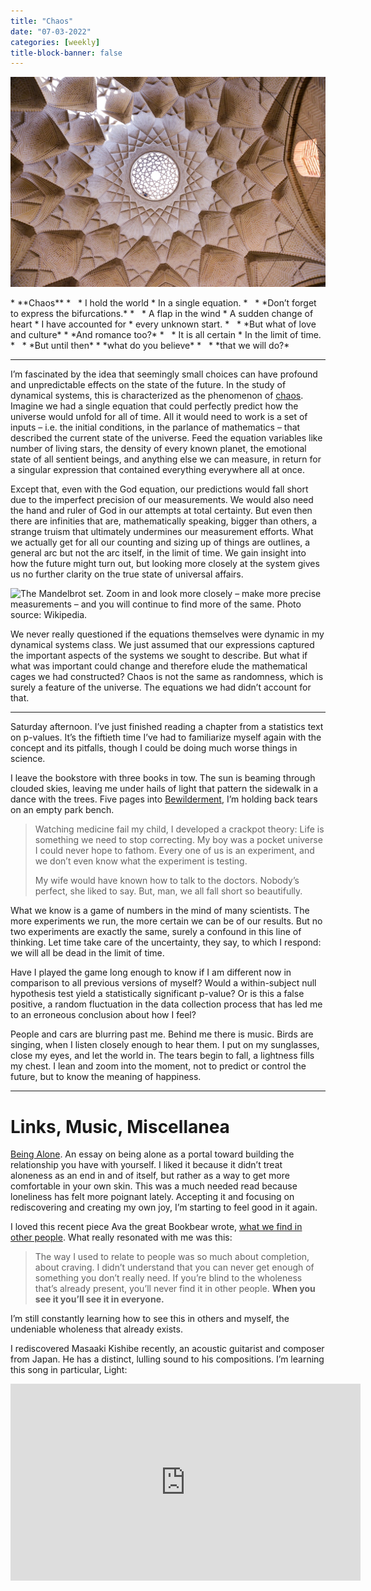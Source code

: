 ```yaml
---
title: "Chaos"
date: "07-03-2022"
categories: [weekly]
title-block-banner: false
---
```



![Photo by [Seyed Ahmadreza Abedi.](https://unsplash.com/@seyedahmadreza)](/photos/frac.jpeg)

<div class = "poem">
* **Chaos**
* &nbsp;
* I hold the world
* In a single equation.
* &nbsp;
* *Don’t forget to express the bifurcations.*
* &nbsp;
* A flap in the wind
* A sudden change of heart
* I have accounted for
* every unknown start.
* &nbsp;
* *But what of love and culture*
* *And romance too?*
* &nbsp;
* It is all certain
* In the limit of time.
* &nbsp;
* *But until then*
* *what do you believe*
* &nbsp;
* *that we will do?*
</div>

---

I’m fascinated by the idea that seemingly small choices can have profound and unpredictable effects on the state of the future. In the study of dynamical systems, this is characterized as the phenomenon of [chaos](https://www.youtube.com/watch?v=fDek6cYijxI). Imagine we had a single equation that could perfectly predict how the universe would unfold for all of time. All it would need to work is a set of inputs – i.e. the initial conditions, in the parlance of mathematics – that described the current state of the universe. Feed the equation variables like number of living stars, the density of every known planet, the emotional state of all sentient beings, and anything else we can measure, in return for a singular expression that contained everything everywhere all at once.

Except that, even with the God equation, our predictions would fall short due to the imperfect precision of our measurements. We would also need the hand and ruler of God in our attempts at total certainty. But even then there are infinities that are, mathematically speaking, bigger than others, a strange truism that ultimately undermines our measurement efforts. What we actually get for all our counting and sizing up of things are outlines, a general arc but not the arc itself, in the limit of time. We gain insight into how the future might turn out, but looking more closely at the system gives us no further clarity on the true state of universal affairs.

![The Mandelbrot set. Zoom in and look more closely – make more precise measurements – and you will continue to find more of the same. Photo source: Wikipedia.](https://substackcdn.com/image/fetch/w_1456,c_limit,f_webp,q_auto:good,fl_progressive:steep/https%3A%2F%2Fbucketeer-e05bbc84-baa3-437e-9518-adb32be77984.s3.amazonaws.com%2Fpublic%2Fimages%2Fa7af2ebf-23a8-47a3-a927-9ba9cf46534d_2560x1920.jpeg)

We never really questioned if the equations themselves were dynamic in my dynamical systems class. We just assumed that our expressions captured the important aspects of the systems we sought to describe. But what if what was important could change and therefore elude the mathematical cages we had constructed? Chaos is not the same as randomness, which is surely a feature of the universe. The equations we had didn’t account for that.

---

Saturday afternoon. I’ve just finished reading a chapter from a statistics text on p-values. It’s the fiftieth time I’ve had to familiarize myself again with the concept and its pitfalls, though I could be doing much worse things in science.

I leave the bookstore with three books in tow. The sun is beaming through clouded skies, leaving me under hails of light that pattern the sidewalk in a dance with the trees. Five pages into [Bewilderment](https://www.richardpowers.net/bewilderment/), I’m holding back tears on an empty park bench.

> Watching medicine fail my child, I developed a crackpot theory: Life is something we need to stop correcting. My boy was a pocket universe I could never hope to fathom. Every one of us is an experiment, and we don’t even know what the experiment is testing.
>
> My wife would have known how to talk to the doctors. Nobody’s perfect, she liked to say. But, man, we all fall short so beautifully.

What we know is a game of numbers in the mind of many scientists. The more experiments we run, the more certain we can be of our results. But no two experiments are exactly the same, surely a confound in this line of thinking. Let time take care of the uncertainty, they say, to which I respond: we will all be dead in the limit of time.

Have I played the game long enough to know if I am different now in comparison to all previous versions of myself? Would a within-subject null hypothesis test yield a statistically significant p-value? Or is this a false positive, a random fluctuation in the data collection process that has led me to an erroneous conclusion about how I feel?

People and cars are blurring past me. Behind me there is music. Birds are singing, when I listen closely enough to hear them. I put on my sunglasses, close my eyes, and let the world in. The tears begin to fall, a lightness fills my chest. I lean and zoom into the moment, not to predict or control the future, but to know the meaning of happiness.

---

# Links, Music, Miscellanea

[Being Alone](https://www.ankit.fyi/being-alone). An essay on being alone as a portal toward building the relationship you have with yourself. I liked it because it didn’t treat aloneness as an end in and of itself, but rather as a way to get more comfortable in your own skin. This was a much needed read because loneliness has felt more poignant lately. Accepting it and focusing on rediscovering and creating my own joy, I’m starting to feel good in it again.

I loved this recent piece Ava the great Bookbear wrote, [what we find in other people](https://ava.substack.com/p/what-we-find-in-other-people). What really resonated with me was this:

> The way I used to relate to people was so much about completion, about craving. I didn’t understand that you can never get enough of something you don’t really need. If you’re blind to the wholeness that’s already present, you’ll never find it in other people. **When you see it you’ll see it in everyone.**

I’m still constantly learning how to see this in others and myself, the undeniable wholeness that already exists.

I rediscovered Masaaki Kishibe recently, an acoustic guitarist and composer from Japan. He has a distinct, lulling sound to his compositions. I’m learning this song in particular, Light:

<iframe width="560" height="315" src="https://www.youtube.com/embed/b3b6xocBqUo" title="YouTube video player" frameborder="0" allow="accelerometer; autoplay; clipboard-write; encrypted-media; gyroscope; picture-in-picture" allowfullscreen></iframe>